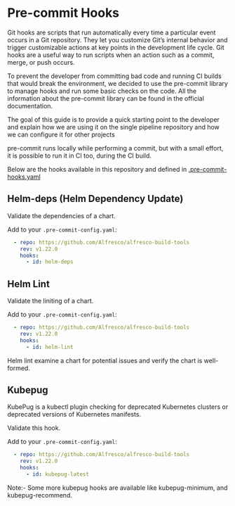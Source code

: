 # Pre-commit Hooks

Git hooks are scripts that run automatically every time a particular event
occurs in a Git repository. They let you customize Git’s internal behavior and
trigger customizable actions at key points in the development life cycle. Git
hooks are a useful way to run scripts when an action such as a commit, merge, or
push occurs.

To prevent the developer from committing bad code and running CI builds that
would break the environment, we decided to use the pre-commit library to manage
hooks and run some basic checks on the code. All the information about the
pre-commit library can be found in the official documentation.

The goal of this guide is to provide a quick starting point to the developer and
explain how we are using it on the single pipeline repository and how we can
configure it for other projects

pre-commit runs locally while performing a commit, but with a small effort, it
is possible to run it in CI too, during the CI build.

Below are the hooks available in this repository and defined in
[.pre-commit-hooks.yaml](../.pre-commit-hooks.yaml)

## Helm-deps (Helm Dependency Update)

Validate the dependencies of a chart.

Add to your `.pre-commit-config.yaml`:

```yaml
  - repo: https://github.com/Alfresco/alfresco-build-tools
    rev: v1.22.0
    hooks:
      - id: helm-deps
```

## Helm Lint

Validate the liniting of a chart.

Add to your `.pre-commit-config.yaml`:

```yaml
  - repo: https://github.com/Alfresco/alfresco-build-tools
    rev: v1.22.0
    hooks:
      - id: helm-lint
```

Helm lint examine a chart for potential issues and verify the chart is well-formed.

## Kubepug

KubePug is a kubectl plugin checking for deprecated Kubernetes clusters or
deprecated versions of Kubernetes manifests.

Validate this hook.

Add to your `.pre-commit-config.yaml`:

```yaml
  - repo: https://github.com/Alfresco/alfresco-build-tools
    rev: v1.22.0
    hooks:
      - id: kubepug-latest
```

Note:- Some more kubepug hooks are available like kubepug-minimum, and kubepug-recommend.
